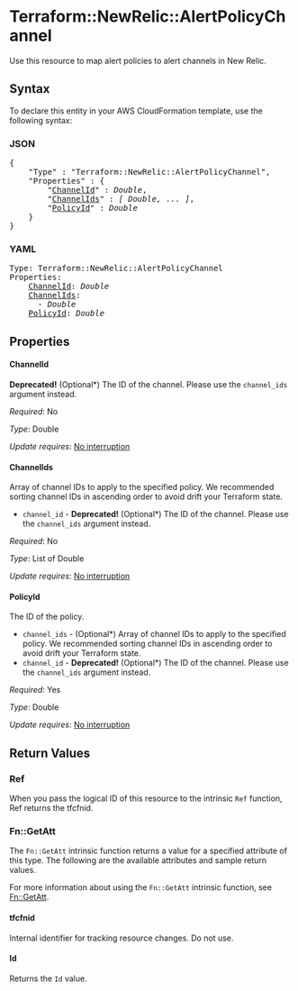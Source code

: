# Terraform::NewRelic::AlertPolicyChannel

Use this resource to map alert policies to alert channels in New Relic.

## Syntax

To declare this entity in your AWS CloudFormation template, use the following syntax:

### JSON

<pre>
{
    "Type" : "Terraform::NewRelic::AlertPolicyChannel",
    "Properties" : {
        "<a href="#channelid" title="ChannelId">ChannelId</a>" : <i>Double</i>,
        "<a href="#channelids" title="ChannelIds">ChannelIds</a>" : <i>[ Double, ... ]</i>,
        "<a href="#policyid" title="PolicyId">PolicyId</a>" : <i>Double</i>
    }
}
</pre>

### YAML

<pre>
Type: Terraform::NewRelic::AlertPolicyChannel
Properties:
    <a href="#channelid" title="ChannelId">ChannelId</a>: <i>Double</i>
    <a href="#channelids" title="ChannelIds">ChannelIds</a>: <i>
      - Double</i>
    <a href="#policyid" title="PolicyId">PolicyId</a>: <i>Double</i>
</pre>

## Properties

#### ChannelId

**Deprecated!** (Optional\*) The ID of the channel. Please use the `channel_ids` argument instead.

_Required_: No

_Type_: Double

_Update requires_: [No interruption](https://docs.aws.amazon.com/AWSCloudFormation/latest/UserGuide/using-cfn-updating-stacks-update-behaviors.html#update-no-interrupt)

#### ChannelIds

Array of channel IDs to apply to the specified policy. We recommended sorting channel IDs in ascending order to avoid drift your Terraform state.
- `channel_id` - **Deprecated!** (Optional\*) The ID of the channel. Please use the `channel_ids` argument instead.

_Required_: No

_Type_: List of Double

_Update requires_: [No interruption](https://docs.aws.amazon.com/AWSCloudFormation/latest/UserGuide/using-cfn-updating-stacks-update-behaviors.html#update-no-interrupt)

#### PolicyId

The ID of the policy.
- `channel_ids` - (Optional\*) Array of channel IDs to apply to the specified policy. We recommended sorting channel IDs in ascending order to avoid drift your Terraform state.
- `channel_id` - **Deprecated!** (Optional\*) The ID of the channel. Please use the `channel_ids` argument instead.

_Required_: Yes

_Type_: Double

_Update requires_: [No interruption](https://docs.aws.amazon.com/AWSCloudFormation/latest/UserGuide/using-cfn-updating-stacks-update-behaviors.html#update-no-interrupt)

## Return Values

### Ref

When you pass the logical ID of this resource to the intrinsic `Ref` function, Ref returns the tfcfnid.

### Fn::GetAtt

The `Fn::GetAtt` intrinsic function returns a value for a specified attribute of this type. The following are the available attributes and sample return values.

For more information about using the `Fn::GetAtt` intrinsic function, see [Fn::GetAtt](https://docs.aws.amazon.com/AWSCloudFormation/latest/UserGuide/intrinsic-function-reference-getatt.html).

#### tfcfnid

Internal identifier for tracking resource changes. Do not use.

#### Id

Returns the <code>Id</code> value.

